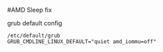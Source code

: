 #AMD Sleep fix

grub default config
```
/etc/default/grub
GRUB_CMDLINE_LINUX_DEFAULT="quiet amd_iommu=off"
```
